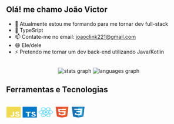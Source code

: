 ## Olá! me chamo João Victor 


- 🔭 Atualmente estou me formando para me tornar dev full-stack
- 🌱 TypeSript
- 📫 Contate-me no email: joaoclink221@gmail.com
- 😄 Ele/dele
- ⚡ Pretendo me tornar um dev back-end utilizando Java/Kotlin
##

<div align="center">
  <img src="https://github-readme-stats.vercel.app/api?username=joaoclink221&hide_title=false&hide_rank=false&show_icons=true&include_all_commits=true&count_private=true&disable_animations=false&theme=midnight-purple&locale=en&hide_border=false" height="150" alt="stats graph" />
  <img src="https://github-readme-stats.vercel.app/api/top-langs?username=joaoclink221&locale=en&hide_title=false&layout=compact&card_width=320&langs_count=5&theme=midnight-purple&hide_border=false" height="150" alt="languages graph"  />
</div>


## Ferramentas e Tecnologias
  <div style="display: inline_block"><br>
    
  <img align="center" alt="Joao-Js" height="30" width="40" src="https://raw.githubusercontent.com/devicons/devicon/master/icons/javascript/javascript-plain.svg">
  <img align="center" alt="Joao-Ts" height="30" width="40" src="https://raw.githubusercontent.com/devicons/devicon/master/icons/typescript/typescript-plain.svg">
  <img align="center" alt="Joao-React" height="30" width="40" src="https://raw.githubusercontent.com/devicons/devicon/master/icons/react/react-original.svg">
  <img align="center" alt="Joao-HTML" height="30" width="40" src="https://raw.githubusercontent.com/devicons/devicon/master/icons/html5/html5-original.svg">
  <img align="center" alt="Joao-CSS" height="30" width="40" src="https://raw.githubusercontent.com/devicons/devicon/master/icons/css3/css3-original.svg">
</div>



